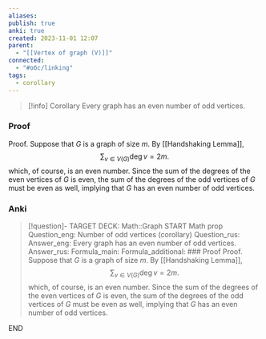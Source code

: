 ```yaml
---
aliases: 
publish: true
anki: true
created: 2023-11-01 12:07
parent:
  - "[[Vertex of graph (V)]]"
connected:
  - "#обс/linking"
tags:
  - corollary
---
```

> [!info] Corollary
> Every graph has an even number of odd vertices.

### Proof
Proof. Suppose that $G$ is a graph of size $m {}$. By [[Handshaking Lemma]],
$$\sum_{v\in V(G)}\deg v=2m.$$
which, of course, is an even number. Since the sum of the degrees of the even vertices of $G$ is even, the sum of the degrees of the odd vertices of $G$ must be even as well, implying that $G$ has an even number of odd vertices.

 ### Anki
> [!question]-
TARGET DECK: Math::Graph
START
Math prop
Question_eng: Number of odd vertices (corollary)
Question_rus: 
Answer_eng: Every graph has an even number of odd vertices.
Answer_rus: 
Formula_main: 
Formula_additional: ### Proof
Proof. Suppose that $G$ is a graph of size $m {}$. By [[Handshaking Lemma]],
$$\sum_{v\in V(G)}\deg v=2m.$$
which, of course, is an even number. Since the sum of the degrees of the even vertices of $G$ is even, the sum of the degrees of the odd vertices of $G$ must be even as well, implying that $G$ has an even number of odd vertices.
<!--ID: 1699164385575-->
END












